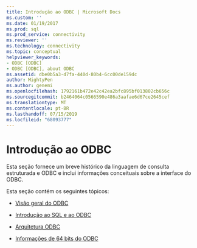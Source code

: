 ```yaml
---
title: Introdução ao ODBC | Microsoft Docs
ms.custom: ''
ms.date: 01/19/2017
ms.prod: sql
ms.prod_service: connectivity
ms.reviewer: ''
ms.technology: connectivity
ms.topic: conceptual
helpviewer_keywords:
- ODBC [ODBC]
- ODBC [ODBC], about ODBC
ms.assetid: dbe0b5a3-d7fa-440d-80b4-6cc00de159dc
author: MightyPen
ms.author: genemi
ms.openlocfilehash: 1792161b472e42c42ea2bfc895bf013802cb656c
ms.sourcegitcommit: b2464064c0566590e486a3aafae6d67ce2645cef
ms.translationtype: MT
ms.contentlocale: pt-BR
ms.lasthandoff: 07/15/2019
ms.locfileid: "68093777"
---
```

# <a name="introduction-to-odbc"></a>Introdução ao ODBC
Esta seção fornece um breve histórico da linguagem de consulta estruturada e ODBC e inclui informações conceituais sobre a interface do ODBC.  
  
 Esta seção contém os seguintes tópicos:  
  
-   [Visão geral do ODBC](../../odbc/reference/odbc-overview.md)  
  
-   [Introdução ao SQL e ao ODBC](../../odbc/reference/introduction-to-sql-and-odbc.md)  
  
-   [Arquitetura ODBC](../../odbc/reference/odbc-architecture.md)  
  
-   [Informações de 64 bits do ODBC](../../odbc/reference/odbc-64-bit-information.md)
